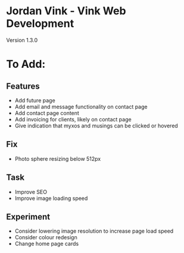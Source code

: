 # Jordan Vink - Vink Web Development
Version 1.3.0

# To Add:

## Features
- Add future page
- Add email and message functionality on contact page
- Add contact page content
- Add invoicing for clients, likely on contact page
- Give indication that myxos and musings can be clicked or hovered

## Fix
- Photo sphere resizing below 512px

## Task
- Improve SEO
- Improve image loading speed

## Experiment
- Consider lowering image resolution to increase page load speed
- Consider colour redesign
- Change home page cards
